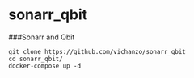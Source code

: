 # sonarr_qbit
###Sonarr and Qbit

```
git clone https://github.com/vichanzo/sonarr_qbit
cd sonarr_qbit/
docker-compose up -d
``` 
